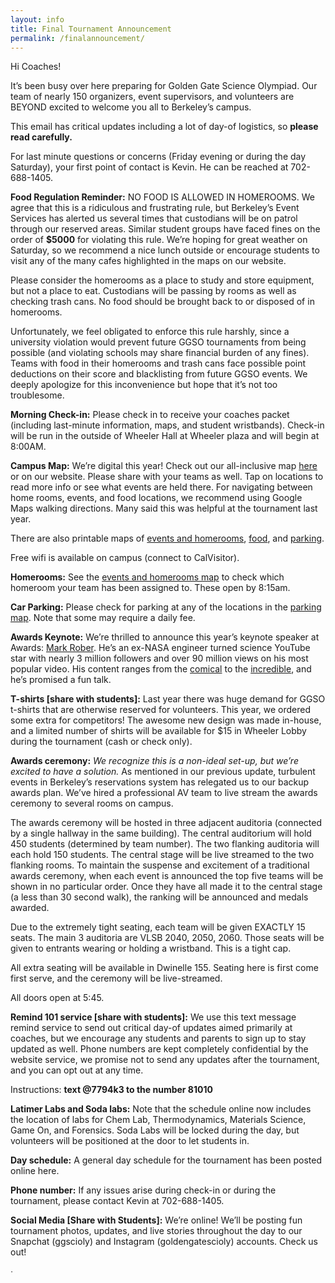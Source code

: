 ```yaml
---
layout: info
title: Final Tournament Announcement
permalink: /finalannouncement/
---
```



Hi Coaches!


It’s been busy over here preparing for Golden Gate Science Olympiad. Our team of nearly 150 organizers, event supervisors, and volunteers are BEYOND excited to welcome you all to Berkeley’s campus.


This email has critical updates including a lot of day-of logistics, so **please read carefully.**


For last minute questions or concerns (Friday evening or during the day Saturday), your first point of contact is Kevin. He can be reached at 702-688-1405. 


**Food Regulation Reminder:** NO FOOD IS ALLOWED IN HOMEROOMS. We agree that this is a ridiculous and frustrating rule, but Berkeley’s Event Services has alerted us several times that custodians will be on patrol through our reserved areas. Similar student groups have faced fines on the order of **$5000** for violating this rule. We’re hoping for great weather on Saturday, so we recommend a nice lunch outside or encourage students to visit any of the many cafes highlighted in the maps on our website.


Please consider the homerooms as a place to study and store equipment, but not a place to eat. Custodians will be passing by rooms as well as checking trash cans. No food should be brought back to or disposed of in homerooms.


Unfortunately, we feel obligated to enforce this rule harshly, since a university violation would prevent future GGSO tournaments from being possible (and violating schools may share financial burden of any fines). Teams with food in their homerooms and trash cans face possible point deductions on their score and blacklisting from future GGSO events. We deeply apologize for this inconvenience but hope that it’s not too troublesome.


**Morning Check-in:** Please check in to receive your coaches packet (including last-minute information, maps, and student wristbands). Check-in will be run in the outside of Wheeler Hall at Wheeler plaza and will begin at 8:00AM.



**Campus Map:** We’re digital this year! Check out our all-inclusive map [here](https://www.google.com/maps/d/u/0/viewer?mid=1mcrinzbQ5xZ24DlDjq8XIW4LAzxc4P3y&ll=37.86784800000002%2C-122.25735899999995&z=14) or on our website. Please share with your teams as well. Tap on locations to read more info or see what events are held there. For navigating between home rooms, events, and food locations, we recommend using Google Maps walking directions. Many said this was helpful at the tournament last year.


There are also printable maps of [events and homerooms](http://goldengateso.com/doc/maps_2018.pdf), [food](http://goldengateso.com/doc/foodoptions.pdf), and [parking](http://goldengateso.com/doc/parkingmap.pdf).


Free wifi is available on campus (connect to CalVisitor).


**Homerooms:** See the [events and homerooms map](http://goldengateso.com/doc/maps_2018.pdf) to check which homeroom your team has been assigned to. These open by 8:15am.


**Car Parking:** Please check for parking at any of the locations in the [parking map](http://goldengateso.com/doc/parkingmap.pdf). Note that some may require a daily fee.


**Awards Keynote:** We’re thrilled to announce this year’s keynote speaker at Awards: [Mark Rober](https://www.youtube.com/user/onemeeeliondollars/videos). He’s an ex-NASA engineer turned science YouTube star with nearly 3 million followers and over 90 million views on his most popular video. His content ranges from the [comical](https://www.youtube.com/watch?v=MFVXsnq230c&t=176s) to the [incredible](https://www.youtube.com/watch?v=MHTizZ_XcUM), and he’s promised a fun talk.


**T-shirts [share with students]:** Last year there was huge demand for GGSO t-shirts that are otherwise reserved for volunteers. This year, we ordered some extra for competitors! The awesome new design was made in-house, and a limited number of shirts will be available for $15 in Wheeler Lobby during the tournament (cash or check only).


**Awards ceremony:** *We recognize this is a non-ideal set-up, but we’re excited to have a solution.* As mentioned in our previous update, turbulent events in Berkeley’s reservations system has relegated us to our backup awards plan. We’ve hired a professional AV team to live stream the awards ceremony to several rooms on campus. 


The awards ceremony will be hosted in three adjacent auditoria (connected by a single hallway in the same building). The central auditorium will hold 450 students (determined by team number). The two flanking auditoria will each hold 150 students. The central stage will be live streamed to the two flanking rooms. To maintain the suspense and excitement of a traditional awards ceremony, when each event is announced the top five teams will be shown in no particular order. Once they have all made it to the central stage (a less than 30 second walk), the ranking will be announced and medals awarded.


Due to the extremely tight seating, each team will be given EXACTLY 15 seats. The main 3 auditoria are VLSB 2040, 2050, 2060. Those seats will be given to entrants wearing or holding a wristband. This is a tight cap.


All extra seating will be available in Dwinelle 155. Seating here is first come first serve, and the ceremony will be live-streamed.


All doors open at 5:45.


**Remind 101 service [share with students]:** We use this text message remind service to send out critical day-of updates aimed primarily at coaches, but we encourage any students and parents to sign up to stay updated as well. Phone numbers are kept completely confidential by the website service, we promise not to send any updates after the tournament, and you can opt out at any time.

Instructions: **text @7794k3 to the number 81010**

**Latimer Labs and Soda labs:** Note that the schedule online now includes the location of labs for Chem Lab, Thermodynamics, Materials Science, Game On, and Forensics. Soda Labs will be locked during the day, but volunteers will be positioned at the door to let students in.


**Day schedule:** A general day schedule for the tournament has been posted online here.


**Phone number:** If any issues arise during check-in or during the tournament, please contact Kevin at 702-688-1405.


**Social Media [Share with Students]:** We’re online! We’ll be posting fun tournament photos, updates, and live stories throughout the day to our Snapchat (ggscioly) and Instagram (goldengatescioly) accounts. Check us out! 


ᐧ
